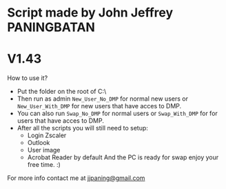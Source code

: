 # Script made by John Jeffrey PANINGBATAN	

# V1.43

How to use it?
* Put the folder on the root of C:\
* Then run as admin `New_User_No_DMP` for normal new users or `New_User_With_DMP` for new users that have acces to DMP.
* You can also run `Swap_No_DMP` for normal users or `Swap_With_DMP` for for users that have acces to DMP.
* After all the scripts you will still need to setup:
	* Login Zscaler
	* Outlook
	* User image
	* Acrobat Reader by default
And the PC is ready for swap enjoy your free time. :)

For more info contact me at jjpaning@gmail.com
